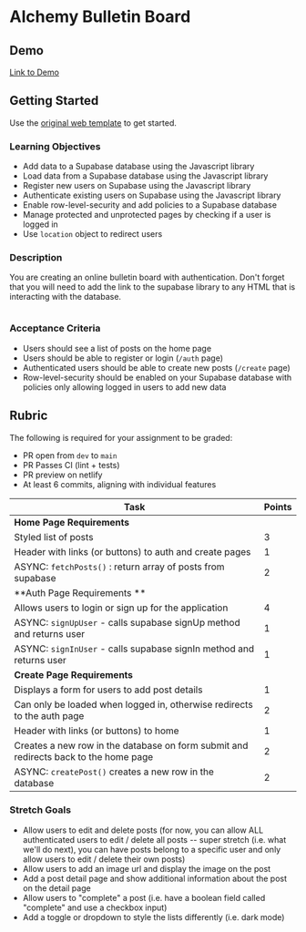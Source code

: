 # Alchemy Bulletin Board

## Demo

[Link to Demo](https://alchemy-web-bulletin.netlify.app/)

## Getting Started

Use the [original web template](https://github.com/alchemycodelab/web-template) to get started.

### Learning Objectives

-   Add data to a Supabase database using the Javascript library
-   Load data from a Supabase database using the Javascript library
-   Register new users on Supabase using the Javascript library
-   Authenticate existing users on Supabase using the Javascript library
-   Enable row-level-security and add policies to a Supabase database
-   Manage protected and unprotected pages by checking if a user is logged in
-   Use `location` object to redirect users

### Description

You are creating an online bulletin board with authentication. Don't forget that you will need to add the link to the supabase library to any HTML that is interacting with the database.

<pre><script defer src="https://cdn.jsdelivr.net/npm/@supabase/supabase-js@1.35.7/dist/umd/supabase.min.js"></script></pre>

### Acceptance Criteria

-   Users should see a list of posts on the home page
-   Users should be able to register or login (`/auth` page)
-   Authenticated users should be able to create new posts (`/create` page)
-   Row-level-security should be enabled on your Supabase database with policies only allowing logged in users to add new data

## Rubric

The following is required for your assignment to be graded:

-   PR open from `dev` to `main`
-   PR Passes CI (lint + tests)
-   PR preview on netlify
-   At least 6 commits, aligning with individual features

| Task                                                                                 | Points |
| ------------------------------------------------------------------------------------ | ------ |
| **Home Page Requirements**                                                           |        |
| Styled list of posts                                                                 | 3      |
| Header with links (or buttons) to auth and create pages                              | 1      |
| ASYNC: `fetchPosts()` : return array of posts from supabase                          | 2      |
| **Auth Page Requirements **                                                          |        |
| Allows users to login or sign up for the application                                 | 4      |
| ASYNC: `signUpUser` - calls supabase signUp method and returns user                  | 1      |
| ASYNC: `signInUser` - calls supabase signIn method and returns user                  | 1      |
| **Create Page Requirements**                                                         |        |
| Displays a form for users to add post details                                        | 1      |
| Can only be loaded when logged in, otherwise redirects to the auth page              | 2      |
| Header with links (or buttons) to home                                               | 1      |
| Creates a new row in the database on form submit and redirects back to the home page | 2      |
| ASYNC: `createPost()` creates a new row in the database                              | 2      |

### Stretch Goals
* Allow users to edit and delete posts (for now, you can allow ALL authenticated users to edit / delete all posts -- super stretch (i.e. what we'll do next), you can have posts belong to a specific user and only allow users to edit / delete their own posts)
* Allow users to add an image url and display the image on the post
* Add a post detail page and show additional information about the post on the detail page
* Allow users to "complete" a post (i.e. have a boolean field called "complete" and use a checkbox input)
* Add a toggle or dropdown to style the lists differently (i.e. dark mode)
